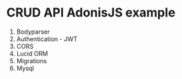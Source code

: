 # CRUD API AdonisJS example

1. Bodyparser
2. Authentication - JWT
3. CORS
4. Lucid ORM
5. Migrations
6. Mysql
